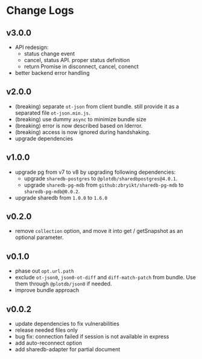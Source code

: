 # Change Logs

## v3.0.0

 - API redesign:
   - status change event
   - cancel, status API. proper status definition
   - return Promise in disconnect, cancel, conenct
 - better backend error handling


## v2.0.0

 - (breaking) separate `ot-json` from client bundle. still provide it as a separated file `ot-json.min.js`.
 - (breaking) use dummy `async` to minimize bundle size
 - (breaking) error is now described based on lderror.
 - (breaking) access is now ignored during handshaking.
 - upgrade dependencies


## v1.0.0

 - upgrade pg from v7 to v8 by upgrading following dependencies:
   - upgrade `sharedb-postgres` to `@plotdb/sharedbpostgres@4.0.1`.
   - upgrade `sharedb-pg-mdb` from `github:zbryikt/sharedb-pg-mdb` to `sharedb-pg-mdb@0.0.2`.
 - upgrade sharedb from `1.0.0` to `1.6.0`


## v0.2.0

 - remove `collection` option, and move it into get / getSnapshot as an optional parameter.


## v0.1.0

 - phase out `opt.url.path`
 - exclude `ot-json0`, `json0-ot-diff` and `diff-match-patch` from bundle. Use them through `@plotdb/json0` if needed.
 - improve bundle approach

## v0.0.2

 - update dependencies to fix vulnerabilities
 - release needed files only
 - bug fix: connection failed if session is not available in express
 - add auto-reconnect option
 - add sharedb-adapter for partial document
